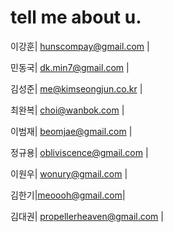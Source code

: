 tell me about u.
================

이강훈| hunscompay@gmail.com | 

민동국| dk.min7@gmail.com |

김성준| me@kimseongjun.co.kr | 

최완복| choi@wanbok.com |

이범재| beomjae@gmail.com | 

정규용| obliviscence@gmail.com |

이원우| wonury@gmail.com |

김한기|meoooh@gmail.com|

김대권| propellerheaven@gmail.com |

